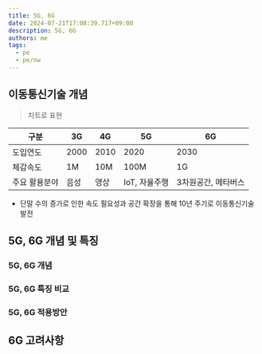 ```yaml
---
title: 5G, 6G
date: 2024-07-21T17:08:39.717+09:00
description: 5G, 6G
authors: me
tags: 
  - pe
  - pe/nw
---
```


## 이동통신기술 개념

> 차트로 표현

| 구분 | 3G | 4G | 5G | 6G |
| --- | --- | --- | --- | --- |
| 도입연도 | 2000 | 2010 | 2020 | 2030 |
| 체감속도 | 1M | 10M | 100M | 1G |
| 주요 활용분야 | 음성 | 영상 | IoT, 자율주행 | 3차원공간, 메타버스 |

- 단말 수의 증가로 인한 속도 필요성과 공간 확장을 통해 10년 주기로 이동통신기술 발전

## 5G, 6G 개념 및 특징

### 5G, 6G 개념

### 5G, 6G 특징 비교

### 5G, 6G 적용방안

## 6G 고려사항
